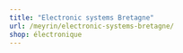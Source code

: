 ```yaml
---
title: "Electronic systems Bretagne"
url: /meyrin/electronic-systems-bretagne/
shop: électronique
---
```

